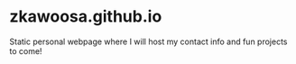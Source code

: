 # zkawoosa.github.io
Static personal webpage where I will host my contact info and fun projects to come!
